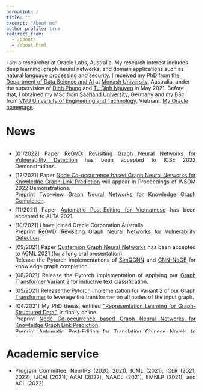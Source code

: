 ```yaml
---
permalink: /
title: ""
excerpt: "About me"
author_profile: true
redirect_from: 
  - /about/
  - /about.html
---
```

I am a researcher at Oracle Labs, Australia. My research interest includes deep learning, graph neural networks, and domain applications such as natural language processing and security. I received my PhD from the <a href="https://www.monash.edu/it/dsai">Department of Data Science and AI</a> at <a href="https://www.monash.edu/">Monash University</a>, Australia, under the supervision of <a href="http://dinhphung.ml">Dinh Phung</a> and <a href="https://scholar.google.com/citations?hl=en&user=4hT6E04AAAAJ&view_op=list_works&sortby=pubdate">Tu Dinh Nguyen</a> in May 2021. Before that, I obtained my MSc from <a href="https://www.uni-saarland.de/en/home.html">Saarland University</a>, Germany and my BSc from <a href="https://e.uet.vnu.edu.vn">VNU University of Engineering and Technology</a>, Vietnam. <a href="https://labs.oracle.com/pls/apex/f?p=94065:11:100482909130341:5396">My Oracle homepage</a>.

News
======

<div class="torightc" style="height:500px;overflow:auto;">
<ul>

<li style="margin-top:0.5em;text-align:justify">
  [01/2022] Paper <a href="https://arxiv.org/abs/2110.07317" target="_blank">ReGVD: Revisiting Graph Neural Networks for Vulnerability Detection</a> has been accepted to ICSE 2022 Demonstrations.
</li>
  
<li style="margin-top:0.5em;text-align:justify"> 
  [12/2021] Paper <a href="https://arxiv.org/abs/2104.07396" target="_blank">Node Co-occurrence based Graph Neural Networks for Knowledge Graph Link Prediction</a> will appear in Proceedings of WSDM 2022 Demonstrations.
  <br />
  Preprint <a href="https://arxiv.org/abs/2112.09231" target="_blank">Two-view Graph Neural Networks for Knowledge Graph Completion</a>.
</li>

<li style="margin-top:0.5em;text-align:justify"> 
  [11/2021] Paper <a href="https://arxiv.org/abs/2104.12128" target="_blank">Automatic Post-Editing for Vietnamese</a> has been accepted to ALTA 2021. 
</li>

<li style="margin-top:0.5em;text-align:justify"> 
  [10/2021] I have joined Oracle Corporation Australia.
  <br />
  Preprint <a href="https://arxiv.org/abs/2110.07317" target="_blank">ReGVD: Revisiting Graph Neural Networks for Vulnerability Detection</a>.
</li>
  
<li style="margin-top:0.5em;text-align:justify"> 
  [09/2021] Paper <a href="https://arxiv.org/pdf/2008.05089.pdf" target="_blank">Quaternion Graph Neural Networks</a> has been accepted to ACML 2021 (for a long oral presentation).
  <br />
  Release the Pytorch implementations of <a href="https://github.com/daiquocnguyen/QGNN/tree/master/SimQGNN" target="_blank">SimQGNN</a> and <a href="https://github.com/daiquocnguyen/GNN-NoGE" target="_blank">GNN-NoGE</a> for knowledge graph completion.
</li>
  
<li style="margin-top:0.5em;text-align:justify"> 
  [08/2021] Release the Pytorch implementation of applying our <a href="https://github.com/daiquocnguyen/Graph-Transformer/tree/master/TextGNN" target="_blank">Graph Transformer Variant 2</a> for inductive text classification.
</li>
  
<li style="margin-top:0.5em;text-align:justify"> 
  [05/2021] Release the Pytorch implementation for Variant 2 of our <a href="https://github.com/daiquocnguyen/Graph-Transformer/tree/master/UGformerV2_PyTorch" target="_blank">Graph Transformer</a> to leverage the transformer on all nodes of the input graph.
</li>
  
<li style="margin-top:0.5em;text-align:justify"> 
  [04/2021] My PhD thesis, entitled <a href="https://bridges.monash.edu/articles/thesis/Representation_Learning_for_Graph-Structured_Data/14450496" target="_blank">"Representation Learning for Graph-Structured Data"</a>, is finally online.
  <br />
  Preprint <a href="https://arxiv.org/abs/2104.07396" target="_blank">Node Co-occurrence based Graph Neural Networks for Knowledge Graph Link Prediction</a>.
  <br />
  Preprint <a href="https://arxiv.org/abs/2104.12128" target="_blank">Automatic Post-Editing for Translating Chinese Novels to Vietnamese</a>.
</li>
  
<li style="margin-top:0.5em;text-align:justify"> 
  [02/2021] I will be served as an expert reviewer for ICML 2021.
</li>
  
<li style="margin-top:0.5em;text-align:justify"> 
  [11/2020] The extended abstracts of the preprint papers, <a href="https://arxiv.org/pdf/2008.05089.pdf" target="_blank">Quaternion Graph Neural Networks</a> and <a href="http://arxiv.org/abs/2009.12517" target="_blank">QuatRE: Relation-Aware Quaternions for Knowledge Graph Embeddings</a>, have been accepted to the NeurIPS 2020 Workshop on Differential Geometry meets Deep Learning (<a href="https://sites.google.com/view/diffgeo4dl/" target="_blank">DiffGeo4DL</a>).
</li>
  
<li style="margin-top:0.5em;text-align:justify"> 
  [10/2020] I'm in the top 10% of high-scoring reviewers at NeurIPS 2020.
</li>
  
<li style="margin-top:0.5em;text-align:justify"> 
  [09/2020] <a href="https://daiquocnguyen.github.io/blog/quaternion-graph-neural-networks" target="_blank">A new blog</a> on Quaternion Graph Neural Networks.
  <br />
  Preprint <a href="http://arxiv.org/abs/2009.12517" target="_blank">QuatRE: Relation-Aware Quaternions for Knowledge Graph Embeddings</a>.
</li>

<li style="margin-top:0.5em;text-align:justify"> 
  [08/2020] Preprint <a href="https://arxiv.org/pdf/2008.05089.pdf" target="_blank">Quaternion Graph Neural Networks</a>.
  <br />
  Paper <a href="https://arxiv.org/pdf/1911.04822.pdf" target="_blank">A Capsule Network-based Model for Learning Node Embeddings</a> has been accepted to CIKM 2020 (Poster).
</li>

<li style="margin-top:0.5em;text-align:justify"> 
  [06/2020] Release the Pytorch implementations of our <a href="https://github.com/daiquocnguyen/R-MeN" target="_blank">ConvKB (NAACL 2018)</a> and <a href="https://github.com/daiquocnguyen/R-MeN" target="_blank">R-MeN (ACL 2020)</a> for knowledge graph completion.
  <br />
  Paper <a href="https://arxiv.org/abs/2006.12100" target="_blank">A Self-Attention Network based Node Embedding Model</a> has been accepted to ECML-PKDD 2020.
</li>

<li style="margin-top:0.5em;text-align:justify"> 
  [05/2020] Release the Pytorch implementation of our <a href="https://github.com/daiquocnguyen/Graph-Transformer" target="_blank">Graph Transformer</a> for graph classification task.
</li>

<li style="margin-top:0.5em;text-align:justify"> 
  [04/2020] Paper <a href="https://arxiv.org/abs/1907.06080" target="_blank">A Relational Memory-based Embedding Model for Triple Classification and Search Personalization</a> has been accepted to ACL 2020.
</li>

<li style="margin-top:0.5em;text-align:justify"> 
  [11/2019] Preprint <a href="https://arxiv.org/pdf/1911.04822.pdf" target="_blank">A Capsule Network-based Model for Learning Node Embeddings</a>.
</li>

<li style="margin-top:0.5em;text-align:justify"> 
  [09/2019] Preprint <a href="https://arxiv.org/pdf/1909.11855.pdf" target="_blank">Universal Self-Attention Network for Graph Classification</a>.
</li>

<li style="margin-top:0.5em;text-align:justify"> 
  [02/2019] Paper <a href="https://arxiv.org/abs/1808.04122" target="_blank">A Capsule Network-based Embedding Model for Knowledge Graph Completion and Search Personalization</a> has been accepted to NAACL 2019.
</li>

<li style="margin-top:0.5em;text-align:justify"> 
  [04/2018] Paper <a href="http://www.semantic-web-journal.net/system/files/swj1867.pdf" target="_blank">A Convolutional Neural Network-based Model for Knowledge Base Completion and Its Application to Search Personalization</a> has been accepted to Semantic Web Journal.
</li>

<li style="margin-top:0.5em;text-align:justify"> 
  [02/2018] Papers <a href="https://arxiv.org/abs/1712.02121" target="_blank">A Novel Embedding Model for Knowledge Base Completion Based on Convolutional Neural Network</a> and <a href="">VnCoreNLP: A Vietnamese Natural Language Processing Toolkit</a> have been accepted to NAACL 2018.
</li>

<li style="margin-top:0.5em;text-align:justify"> 
  [12/2017] Paper <a href="">A Fast and Accurate Vietnamese Word Segmenter</a> has been accepted to LREC 2018.
</li>

<li style="margin-top:0.5em;text-align:justify"> 
  [09/2017] Paper <a href="">Sequence to Sequence Learning for Event Prediction</a> has been accepted to IJCNLP 2017.
</li>

<li style="margin-top:0.5em;text-align:justify"> 
  [06/2017] Paper <a href="">A Mixture Model for Learning Multi-Sense Word Embeddings</a> has been accepted to *SEM 2017.
</li>

</ul>
</div>


<p></p>

Academic service
======

<ul>

<li style="margin-top:0.5em;text-align:justify"> 
  Program Committee: NeurIPS (2020, 2021), ICML (2021), ICLR (2021, 2022), IJCAI (2021), AAAI (2022), NAACL (2021), EMNLP (2021), and ACL (2022).
</li>

</ul>
